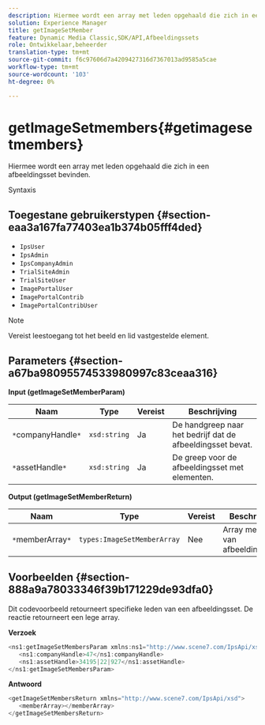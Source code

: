 ```yaml
---
description: Hiermee wordt een array met leden opgehaald die zich in een afbeeldingsset bevinden.
solution: Experience Manager
title: getImageSetMember
feature: Dynamic Media Classic,SDK/API,Afbeeldingssets
role: Ontwikkelaar,beheerder
translation-type: tm+mt
source-git-commit: f6c97606d7a4209427316d7367013ad9585a5cae
workflow-type: tm+mt
source-wordcount: '103'
ht-degree: 0%

---
```



# getImageSetmembers{#getimagesetmembers}

Hiermee wordt een array met leden opgehaald die zich in een afbeeldingsset bevinden.

Syntaxis

## Toegestane gebruikerstypen {#section-eaa3a167fa77403ea1b374b05fff4ded}

* `IpsUser`
* `IpsAdmin`
* `IpsCompanyAdmin`
* `TrialSiteAdmin`
* `TrialSiteUser`
* `ImagePortalUser`
* `ImagePortalContrib`
* `ImagePortalContribUser`

>[!NOTE]
>
>Vereist leestoegang tot het beeld en lid vastgestelde element.

## Parameters {#section-a67ba98095574533980997c83ceaa316}

**Input (getImageSetMemberParam)**

| Naam | Type | Vereist | Beschrijving |
|---|---|---|---|
| `*`companyHandle`*` | `xsd:string` | Ja | De handgreep naar het bedrijf dat de afbeeldingsset bevat. |
| `*`assetHandle`*` | `xsd:string` | Ja | De greep voor de afbeeldingsset met elementen. |

**Output (getImageSetMemberReturn)**

| Naam | Type | Vereist | Beschrijving |
|---|---|---|---|
| `*`memberArray`*` | `types:ImageSetMemberArray` | Nee | Array met leden van afbeeldingssets. |

## Voorbeelden {#section-888a9a78033346f39b171229de93dfa0}

Dit codevoorbeeld retourneert specifieke leden van een afbeeldingsset. De reactie retourneert een lege array.

**Verzoek**

```java
<ns1:getImageSetMembersParam xmlns:ns1="http://www.scene7.com/IpsApi/xsd">
   <ns1:companyHandle>47</ns1:companyHandle>
   <ns1:assetHandle>34195|22|927</ns1:assetHandle>
</ns1:getImageSetMembersParam>
```

**Antwoord**

```java
<getImageSetMembersReturn xmlns="http://www.scene7.com/IpsApi/xsd">
   <memberArray></memberArray>
</getImageSetMembersReturn>
```


